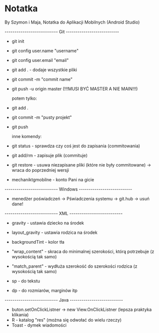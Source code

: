 # Notatka
By Szymon i Maja,
Notatka do Aplikacji Mobilnych (Android Studio)

--------------------------- Git ---------------------------
- git init

- git config user.name "username"
- git config user.email "email"

- git add . - dodaje wszystkie pliki
- git commit -m "commit name"
- git push -u origin master (!!!MUSI BYĆ MASTER A NIE MAIN!!!)
	
	potem tylko:
- git add .
- git commit -m "pusty projekt"
- git push

  inne komendy:
- git status - sprawdza czy coś jest do zapisania (commitowania)
- git add/rm <file> -  zapisuje plik (commituje)
- git restore <file> - usuwa niezapisane pliki (które nie były commitowane) -> wraca do poprzedniej wersji

- mechaniktgmobilne - konto Pani na gicie

--------------------------- Windows ---------------------------

- menedżer poświadczeń -> Pświadczenia systemu -> git.hub -> usuń dane!

--------------------------- XML ---------------------------
- gravity - ustawia dziecko na środek
- layout_gravity - ustawia rodzica na środek
- backgroundTint - kolor tła
- "wrap_content" - skraca do minimalnej szerokości, którą potrzebuje (z wysokością tak samo)
- "match_parent" - wydłuża szerokość do szerokości rodzica (z wysokością tak samo)
  
- sp - do tekstu
- dp - do rozmiarów, marginów itp

--------------------------- Java ---------------------------
- buton.setOnClickListner -> new View.OnClickListner  (lepsza praktyka klikania)
- R - katalog "res" (można się odwołać do wielu rzeczy)
- Toast - dymek wiadomości

